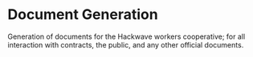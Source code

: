 # Document Generation
Generation of documents for the Hackwave workers cooperative; for all
interaction with contracts, the public, and any other official documents. 



